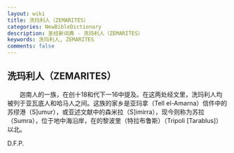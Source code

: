 ```yaml
---
layout: wiki
title: 洗玛利人（ZEMARITES）
categories: NewBibleDictionary
description: 圣经新词典 - 洗玛利人（ZEMARITES）
keywords: 洗玛利人, ZEMARITES
comments: false
---
```


## 洗玛利人（ZEMARITES）

　　迦南人的一族，在创十18和代下一16中提及。在这两处经文里，洗玛利人均被列于亚瓦底人和哈马人之间。这族的家乡是亚玛拿（Tell el-Amarna）信件中的苏缪港（S]umur），或亚述文献中的森米拉（S]imirra），现今则称为苏拉（Sumra），位于地中海沿岸，在的黎波里（特拉布鲁斯）（Tripoli [Tarablus]）以北。

D.F.P.








